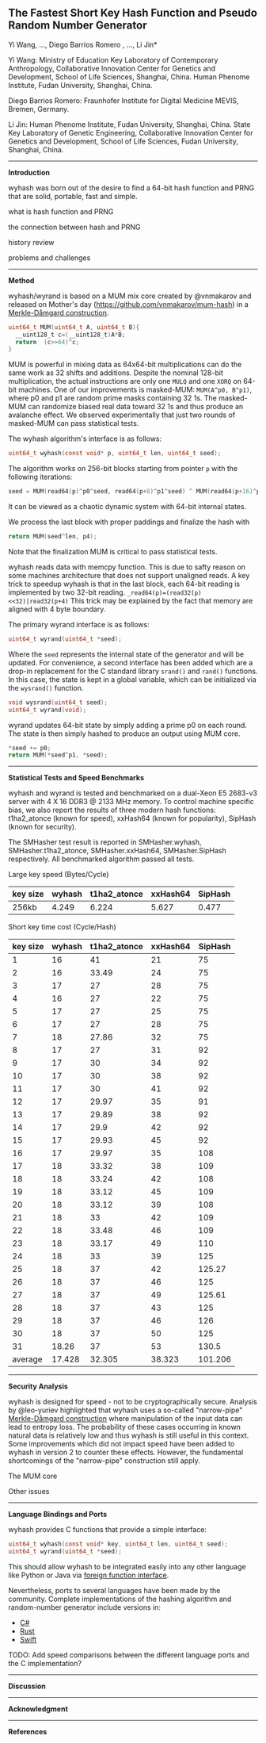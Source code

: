 The Fastest Short Key Hash Function and Pseudo Random Number Generator
----
Yi Wang, ..., Diego Barrios Romero , ..., Li Jin*

Yi Wang: Ministry of Education Key Laboratory of Contemporary Anthropology, Collaborative Innovation Center for Genetics and Development, School of Life Sciences, Shanghai, China. Human Phenome Institute, Fudan University, Shanghai, China.

Diego Barrios Romero: Fraunhofer Institute for Digital Medicine MEVIS, Bremen, Germany.

Li Jin: Human Phenome Institute, Fudan University, Shanghai, China. State Key Laboratory of Genetic Engineering, Collaborative Innovation Center for Genetics and Development, School of Life Sciences, Fudan University, Shanghai, China.

----------------------------------------
**Introduction**

wyhash was born out of the desire to find a 64-bit hash function and PRNG that are solid, portable, fast and simple.

what is hash function and PRNG

the connection between hash and PRNG

history review

problems and challenges

----------------------------------------

**Method**

wyhash/wyrand is based on a MUM mix core created by @vnmakarov and released on Mother's day (https://github.com/vnmakarov/mum-hash) in a [Merkle-Dåmgard construction](https://en.wikipedia.org/wiki/Merkle%E2%80%93Damg%C3%A5rd_construction).
```C
uint64_t MUM(uint64_t A, uint64_t B){
  __uint128_t c=(__uint128_t)A*B;
  return  (c>>64)^c;
}
```
MUM is powerful in mixing data as 64x64-bit multiplications can do the same work as 32 shifts and additions. Despite the nominal 128-bit multiplication, the actual instructions are only one `MULQ` and one `XORQ` on 64-bit machines. One of our improvements is masked-MUM: `MUM(A^p0, B^p1)`, where p0 and p1 are random prime masks containing 32 1s. The masked-MUM can randomize biased real data toward 32 1s and thus produce an avalanche effect. We observed experimentally that just two rounds of masked-MUM can pass statistical tests.

The wyhash algorithm's interface is as follows:

```C
uint64_t wyhash(const void* p, uint64_t len, uint64_t seed);
```
The algorithm works on 256-bit blocks starting from pointer `p` with the following iterations:

```C
seed = MUM(read64(p)^p0^seed, read64(p+8)^p1^seed) ^ MUM(read64(p+16)^p2^seed, read64(p+24)^p3^seed);
```

It can be viewed as a chaotic dynamic system with 64-bit internal states.

We process the last block with proper paddings and finalize the hash with

```C
return MUM(seed^len, p4);
```

Note that the finalization MUM is critical to pass statistical tests.

wyhash reads data with memcpy function. This is due to safty reason on some machines architecture that does not support unaligned reads. A key trick to speedup wyhash is that in the last block, each 64-bit reading is implemented by two 32-bit reading. `_read64(p)=(read32(p)<<32)|read32(p+4)`  This trick may be explained by the fact that memory are aligned with 4 byte boundary.

The primary wyrand interface is as follows:
```C
uint64_t wyrand(uint64_t *seed);
```

Where the `seed` represents the internal state of the generator and will be updated. For convenience, a second interface has been added which are a drop-in replacement for the C standard library `srand()` and `rand()` functions. In this case, the state is kept in a global variable, which can be initialized via the `wysrand()` function.

```C
void wysrand(uint64_t seed);
uint64_t wyrand(void);
```

wyrand updates 64-bit state by simply adding a prime p0 on each round. The state is then simply hashed to produce an output using MUM core.

```C
*seed += p0;
return MUM(*seed^p1, *seed);
```


----------------------------------------

**Statistical Tests and Speed Benchmarks**

wyhash and wyrand is tested and benchmarked on a dual-Xeon E5 2683-v3 server with 4 X 16 DDR3 @ 2133 MHz memory. To control machine specific bias, we also report the results of three modern hash functions: t1ha2_atonce (known for speed), xxHash64 (known for popularity), SipHash (known for security).

The SMHasher test result is reported in SMHasher.wyhash, SMHasher.t1ha2_atonce, SMHasher.xxHash64, SMHasher.SipHash respectively. All benchmarked algorithm passed all tests. 

Large key speed (Bytes/Cycle)

| key size	| wyhash	| t1ha2_atonce	| xxHash64	| SipHash | 
| ----| ----| ----| ----| ---- | 
| 256kb	| 4.249	| 6.224	| 5.627	| 0.477 | 

Short key time cost (Cycle/Hash)

| key size	| wyhash	| t1ha2_atonce	| xxHash64	| SipHash | 
| ----| ----| ----| ----| ---- |  
| 1	| 16	| 41	| 21	| 75 | 
| 2	| 16	| 33.49	| 24	| 75 | 
| 3	| 17	| 27	| 28	| 75 | 
| 4	| 16	| 27	| 22	| 75 | 
| 5	| 17	| 27	| 25	| 75 | 
| 6	| 17	| 27	| 28	| 75 | 
| 7	| 18	| 27.86	| 32	| 75 | 
| 8	| 17	| 27	| 31	| 92 | 
| 9	| 17	| 30	| 34	| 92 | 
| 10	| 17	| 30	| 38	| 92 | 
| 11	| 17	| 30	| 41	| 92 | 
| 12	| 17	| 29.97	| 35	| 91 | 
| 13	| 17	| 29.89	| 38	| 92 | 
| 14	| 17	| 29.9	| 42	| 92 | 
| 15	| 17	| 29.93	| 45	| 92 | 
| 16	| 17	| 29.97	| 35	| 108 | 
| 17	| 18	| 33.32	| 38	| 109 | 
| 18	| 18	| 33.24	| 42	| 108 | 
| 19	| 18	| 33.12	| 45	| 109 | 
| 20	| 18	| 33.12	| 39	| 108 | 
| 21	| 18	| 33	| 42	| 109 | 
| 22	| 18	| 33.48	| 46	| 109 | 
| 23	| 18	| 33.17	| 49	| 110 | 
| 24	| 18	| 33	| 39	| 125 | 
| 25	| 18	| 37	| 42	| 125.27 | 
| 26	| 18	| 37	| 46	| 125 | 
| 27	| 18	| 37	| 49	| 125.61 | 
| 28	| 18	| 37	| 43	| 125 | 
| 29	| 18	| 37	| 46	| 126 | 
| 30	| 18	| 37	| 50	| 125 | 
| 31	| 18.26	| 37	| 53	| 130.5 | 
| average	| 17.428	| 32.305	| 38.323	| 101.206 | 

----------------------------------------

**Security Analysis**

wyhash is designed for speed - not to be cryptographically secure. Analysis by @leo-yuriev highlighted that wyhash uses a so-called "narrow-pipe" [Merkle-Dåmgard construction](https://en.wikipedia.org/wiki/Merkle%E2%80%93Damg%C3%A5rd_construction) where manipulation of the input data can lead to entropy loss.
The probability of these cases occurring in known natural data is relatively low and thus wyhash is still useful in this context.
Some improvements which did not impact speed have been added to wyhash in version 2 to counter these effects. However, the fundamental shortcomings of the "narrow-pipe" construction still apply.

The MUM core

Other issues

----------------------------------------

**Language Bindings and Ports**

wyhash provides C functions that provide a simple interface:
```C
uint64_t wyhash(const void* key, uint64_t len, uint64_t seed);
uint64_t wyrand(uint64_t *seed);
```

This should allow wyhash to be integrated easily into any other language like Python or Java via [foreign function interface](https://en.wikipedia.org/wiki/Foreign_function_interface).

Nevertheless, ports to several languages have been made by the community. Complete implementations of the hashing algorithm and random-number generator include versions in:
- [C#](https://github.com/cocowalla/wyhash-dotnet)
- [Rust](https://github.com/eldruin/wyhash-rs)
- [Swift](https://github.com/lemire/SwiftWyhash)

TODO: Add speed comparisons between the different language ports and the C implementation?

----------------------------------------

**Discussion**

----------------------------------------

**Acknowledgment**

----------------------------------------

**References**
